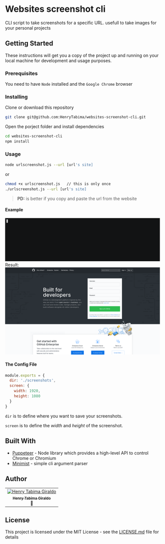 # **Websites screenshot cli**

CLI script to take screenshots for a specific URL. usefull to take images for your personal projects

## Getting Started

These instructions will get you a copy of the project up and running on your local machine for development and usage purposes.

### Prerequisites

You need to have `Node` installed and the `Google Chrome` browser

### Installing

Clone or download this repository

```bash
git clone git@github.com:HenryTabima/websites-screenshot-cli.git
```

Open the porject folder and install dependencies

```bash
cd websites-screenshot-cli
npm install
```

### **Usage**

```bash
node urlscreenshot.js --url [url's site]
```

or

```bash
chmod +x urlscreenshot.js   // this is only once
./urlscreenshot.js --url [url's site]
```

> **PD:** is better if you copy and paste the url from the website

#### Example

![usage gif](usage-example.gif)
Result:
![screenshot result](result-example.png)

#### **The Config File**

```javascript
module.exports = {
  dir: './screenshots',
  screen: {
    width: 1920,
    height: 1080
  }
}
```

`dir` is to define where you want to save your screenshots.

`screen` is to define the *width* and *height* of the screenshot.

## Built With

* [Puppeteer](https://github.com/GoogleChrome/puppeteer) - Node library which provides a high-level API to control Chrome or Chromium
* [Minimist](https://github.com/substack/minimist) - simple cli argument parser

## Author

<table>
  <tr>
    <td align="center"><a href="http://henrytabima.com"><img src="https://avatars0.githubusercontent.com/u/12721896?v=4" width="100px;" alt="Henry Tabima Giraldo"/><br /><sub><b>Henry Tabima Giraldo</b></sub></a><br />📖</td>
  </tr>
</table>

## License

This project is licensed under the MIT License - see the [LICENSE.md](LICENSE.md) file for details
